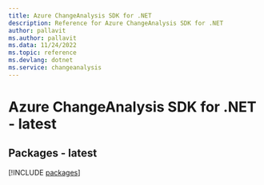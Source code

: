 ```yaml
---
title: Azure ChangeAnalysis SDK for .NET
description: Reference for Azure ChangeAnalysis SDK for .NET
author: pallavit
ms.author: pallavit
ms.data: 11/24/2022
ms.topic: reference
ms.devlang: dotnet
ms.service: changeanalysis
---
```

# Azure ChangeAnalysis SDK for .NET - latest
## Packages - latest
[!INCLUDE [packages](changeanalysis-index.md)]